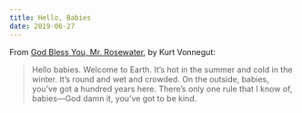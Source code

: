 ```yaml
---
title: Hello, Babies
date: 2019-06-27
---
```


From [God Bless You, Mr. Rosewater](https://en.wikipedia.org/wiki/God_Bless_You,_Mr._Rosewater), by Kurt Vonnegut:

> Hello babies. Welcome to Earth. It’s hot in the summer and cold in the winter. It’s round and wet and crowded. On the outside, babies, you’ve got a hundred years here. There’s only one rule that I know of, babies—God damn it, you’ve got to be kind.
